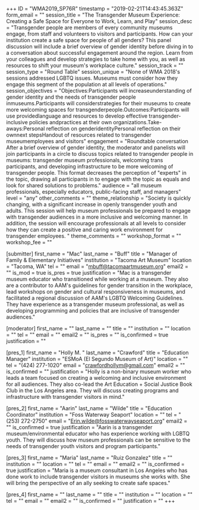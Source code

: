+++
ID = "WMA2019_SP76R"
timestamp = "2019-02-21T14:43:45.363Z"
form_email = ""
session_title = "The Transgender Museum Experience: Creating a Safe Space for Everyone to Work, Learn, and Play"
session_desc = "Transgender people are members of every community museums engage, from staff and volunteers to visitors and participants. How can your institution create a safe space for people of all genders? This panel discussion will include a brief overview of gender identity before diving in to a conversation about successful engagement around the region. Learn from your colleagues and develop strategies to take home with you, as well as resources to shift your museum's workplace culture."
session_track = ""
session_type = "Round Table"
session_unique = "None of WMA 2018's sessions addressed LGBTQ issues. Museums must consider how they engage this segment of the population at all levels of operations."
session_objectives = "Objectives:Participants will increaseunderstanding of gender identity and the needs of transgender people inmuseums.Participants will considerstrategies for their museums to create more welcoming spaces for transgenderpeople.Outcomes:Participants will use providedlanguage and resources to develop effective transgender-inclusive policies andpractices at their own organizations.Take-aways:Personal reflection on genderidentityPersonal reflection on their ownnext stepsHandout of resources related to transgender museumemployees and visitors"
engagement = "Roundtable conversation After a brief overview of gender identity, the moderator and panelists will join participants in a circle to discuss topics related to transgender people in museums: transgender museum professionals, welcoming trans participants, and developing infrastructure to be more welcoming of transgender people. This format decreases the perception of \"experts\" in the topic, drawing all participants in to engage with the topic as equals and look for shared solutions to problems."
audience = "all museum professionals, especially educators, public-facing staff, and managers"
level = "any"
other_comments = ""
theme_relationship = "Society is quickly changing, with a significant increase in openly transgender youth and adults. This session will help museum professionals be prepared to engage with transgender audiences in a more inclusive and welcoming manner. In addition, the session will encourage professionals at all levels to consider how they can create a positive and caring work environment for transgender employees. "
theme_comments = ""
workshop_format = ""
workshop_fee = ""

[submitter]
first_name = "Mac"
last_name = "Buff"
title = "Manager of Family & Elementary Initiatives"
institution = "Tacoma Art Museum"
location = "Tacoma, WA"
tel = ""
email = "mbuff@tacomaartmuseum.org"
email2 = ""
is_mod = true
is_pres = true
justification = "Mac is a transgender museum educator who transitioned while working at a museum. They also are a contributor to AAM's guidelines for gender transition in the workplace, lead workshops on gender and cultural responsiveness in museums, and facilitated a regional discussion of AAM's LGBTQ Welcoming Guidelines. They have experience as a transgender museum professional, as well as developing programming and policies that are inclusive of transgender audiences."

[moderator]
first_name = ""
last_name = ""
title = ""
institution = ""
location = ""
tel = ""
email = ""
email2 = ""
is_pres = ""
is_confirmed = true
justification = ""

[pres_1]
first_name = "Holly M. "
last_name = "Crawford"
title = "Education Manager"
institution = "ESMoA (El Segundo Museum of Art)"
location = ""
tel = "(424) 277-1020"
email = "crawfordhollym@gmail.com"
email2 = ""
is_confirmed = ""
justification = "Holly is a non-binary museum worker who leads a team focused on creating a welcoming and inclusive environment for all audiences. They also co-lead the Art Education + Social Justice Book Club in the Los Angeles area. They will discuss creating programs and infrastructure with transgender visitors in mind."

[pres_2]
first_name = "Aarin"
last_name = "Wilde"
title = "Education Coordinator"
institution = "Foss Waterway Seaport"
location = ""
tel = "(253) 272-2750"
email = "Erin.wilde@fosswaterwayseaport.org"
email2 = ""
is_confirmed = true
justification = "Aarin is a transgender museum/environmental educator who has experience working with LGBTQ youth. They will discuss how museum professionals can be sensitive to the needs of transgender youth visitors and program participants."

[pres_3]
first_name = "Maria"
last_name = "Ruiz Gonzalez"
title = ""
institution = ""
location = ""
tel = ""
email = ""
email2 = ""
is_confirmed = true
justification = "Maria is a museum consultant in Los Angeles who has done work to include transgender visitors in museums she works with. She will bring the perspective of an ally seeking to create safe spaces."

[pres_4]
first_name = ""
last_name = ""
title = ""
institution = ""
location = ""
tel = ""
email = ""
email2 = ""
is_confirmed = ""
justification = ""
+++

